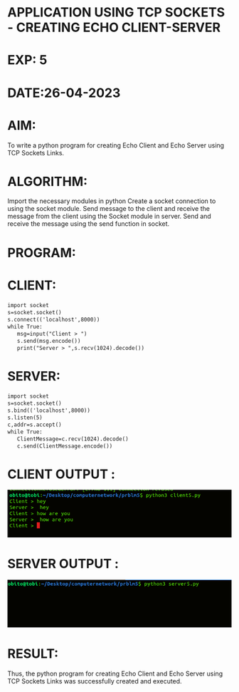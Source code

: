 # APPLICATION USING TCP SOCKETS - CREATING ECHO CLIENT-SERVER
# EXP: 5
# DATE:26-04-2023
# AIM:
To write a python program for creating Echo Client and Echo Server using TCP Sockets Links.

# ALGORITHM:
Import the necessary modules in python
Create a socket connection to using the socket module.
Send message to the client and receive the message from the client using the Socket module in server.
Send and receive the message using the send function in socket.

# PROGRAM:
# CLIENT:
```
import socket
s=socket.socket()
s.connect(('localhost',8000))
while True:
   msg=input("Client > ")
   s.send(msg.encode())
   print("Server > ",s.recv(1024).decode())
```
# SERVER:
```
import socket
s=socket.socket()
s.bind(('localhost',8000))
s.listen(5)
c,addr=s.accept()
while True:
   ClientMessage=c.recv(1024).decode()
   c.send(ClientMessage.encode())
```
# CLIENT OUTPUT :
![Output](./client6.png)

# SERVER OUTPUT :
![Output](./server6.png)

# RESULT:
Thus, the python program for creating Echo Client and Echo Server using TCP Sockets Links was successfully created and executed.
